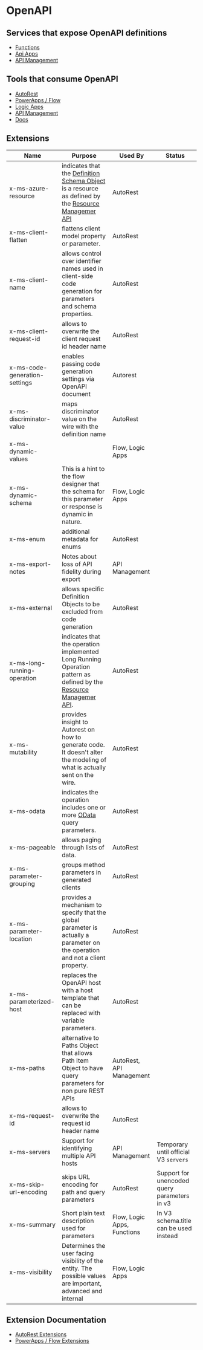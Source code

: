 # OpenAPI

## Services that expose OpenAPI definitions
- [Functions](https://docs.microsoft.com/en-us/azure/azure-functions/functions-api-definition) 
- [Api Apps](https://docs.microsoft.com/en-us/azure/app-service-api/app-service-api-dotnet-get-started)
- [API Management](https://docs.microsoft.com/en-us/azure/api-management/api-management-howto-import-api)

## Tools that consume OpenAPI
- [AutoRest](https://github.com/Azure/AutoRest)
- [PowerApps / Flow](https://powerapps.microsoft.com/en-us/tutorials/register-custom-api/)
- [Logic Apps](https://docs.microsoft.com/en-us/azure/connectors/connectors-native-http-swagger)
- [API Management](https://docs.microsoft.com/en-us/azure/api-management/api-management-howto-import-api)
- [Docs](https://docs.microsoft.com)


## Extensions 

| Name | Purpose | Used By | Status |
|------|---------|---------|--------|
|x-ms-azure-resource | indicates that the [Definition Schema Object](https://github.com/OAI/OpenAPI-Specification/blob/master/versions/2.0.md#schemaObject) is a resource as defined by the [Resource Managemer API](https://msdn.microsoft.com/en-us/library/azure/dn790568.aspx) |AutoRest||
|x-ms-client-flatten | flattens client model property or parameter. |AutoRest| |
|x-ms-client-name | allows control over identifier names used in client-side code generation for parameters and schema properties. |AutoRest| |
|x-ms-client-request-id | allows to overwrite the client request id header name |AutoRest||
|x-ms-code-generation-settings | enables passing code generation settings via OpenAPI document |Autorest|  |
|x-ms-discriminator-value | maps discriminator value on the wire with the definition name |AutoRest||
|x-ms-dynamic-values| |Flow, Logic Apps ||
|x-ms-dynamic-schema|This is a hint to the flow designer that the schema for this parameter or response is dynamic in nature.|Flow, Logic Apps| |
|x-ms-enum | additional metadata for enums |AutoRest| |
|x-ms-export-notes | Notes about loss of API fidelity during export |API Management | |
|x-ms-external | allows specific Definition Objects to be excluded from code generation |AutoRest| |
|x-ms-long-running-operation | indicates that the operation implemented Long Running Operation pattern as defined by the [Resource Managemer API](https://msdn.microsoft.com/en-us/library/azure/dn790568.aspx).|AutoRest||
|x-ms-mutability | provides insight to Autorest on how to generate code. It doesn't alter the modeling of what is actually sent on the wire. |AutoRest||
|x-ms-odata | indicates the operation includes one or more [OData](http://www.odata.org/) query parameters. |AutoRest|||
|x-ms-pageable | allows paging through lists of data. |AutoRest||
|x-ms-parameter-grouping | groups method parameters in generated clients |AutoRest|
|x-ms-parameter-location | provides a mechanism to specify that the global parameter is actually a parameter on the operation and not a client property. |AutoRest|
|x-ms-parameterized-host | replaces the OpenAPI host with a host template that can be replaced with variable parameters. |AutoRest||
|x-ms-paths  | alternative to Paths Object that allows Path Item Object to have query parameters for non pure REST APIs |AutoRest, API Management| |
|x-ms-request-id | allows to overwrite the request id header name |AutoRest||
|x-ms-servers|Support for identifying multiple API hosts|API Management| Temporary until official V3 `servers`|
|x-ms-skip-url-encoding| skips URL encoding for path and query parameters |AutoRest| Support for unencoded query parameters in v3|
|x-ms-summary| Short plain text description used for parameters|Flow, Logic Apps, Functions| In V3 schema.title can be used instead |
|x-ms-visibility| Determines the user facing visibility of the entity. The possible values are important, advanced and internal | Flow, Logic Apps | |

## Extension Documentation
- [AutoRest Extensions]( https://github.com/Azure/autorest/blob/master/docs/extensions/readme.md)
- [PowerApps / Flow Extensions](https://flow.microsoft.com/en-us/documentation/customapi-how-to-swagger/)
